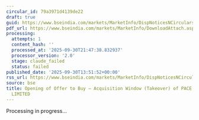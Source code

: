 ```yaml
---
circular_id: 79a3971d4139de22
draft: true
guid: https://www.bseindia.com/markets/MarketInfo/DispNoticesNCirculars.aspx?Noticeid={3301F0BA-7778-4E7A-B8BE-E3A20F7F86F4}&noticeno=20250930-67&dt=09/30/2025&icount=67&totcount=114&flag=0
pdf_url: https://www.bseindia.com/markets/MarketInfo/DownloadAttach.aspx?id=20250930-67&attachedId=394d43c2-6c86-4f03-a03d-0c10a98a6ad1
processing:
  attempts: 1
  content_hash: ''
  processed_at: '2025-09-30T21:47:38.832937'
  processor_version: '2.0'
  stage: claude_failed
  status: failed
published_date: '2025-09-30T13:51:52+00:00'
rss_url: https://www.bseindia.com/markets/MarketInfo/DispNoticesNCirculars.aspx?Noticeid={3301F0BA-7778-4E7A-B8BE-E3A20F7F86F4}&noticeno=20250930-67&dt=09/30/2025&icount=67&totcount=114&flag=0
source: bse
title: Opening of Offer to Buy – Acquisition Window (Takeover) of PACE AUTOMATION
  LIMITED
---
```


Processing in progress...